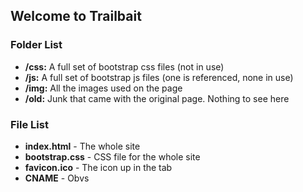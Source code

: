 ## Welcome to Trailbait
### Folder List
- **/css:** A full set of bootstrap css files (not in use)
- **/js:** A full set of bootstrap js files (one is referenced, none in use)
- **/img:** All the images used on the page
- **/old:** Junk that came with the original page. Nothing to see here

### File List
- **index.html** - The whole site
- **bootstrap.css** - CSS file for the whole site
- **favicon.ico** - The icon up in the tab
- **CNAME** - Obvs
